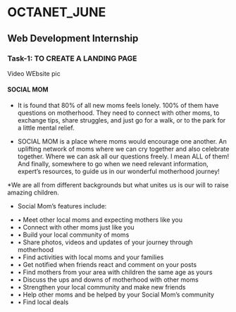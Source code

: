 # OCTANET_JUNE
## Web Development Internship

### Task-1: TO CREATE A LANDING PAGE
Video 
WEbsite pic

#### SOCIAL MOM

* It is found that 80% of all new moms feels lonely. 100% of them have questions on motherhood. They need to connect with other moms, to exchange tips, share struggles, and just go for a walk, or to the park for a little mental relief. 

* SOCIAL MOM is a place where moms would encourage one another. An uplifting network of moms where we can cry together and also celebrate together. Where we can ask all our questions freely. I mean ALL of them! And finally, somewhere to go when we need relevant information, expert’s resources, to guide us in our wonderful motherhood journey!

*We are all from different backgrounds but what unites us is our will to raise amazing children. 


* Social Mom’s features include:

- • Meet other local moms and expecting mothers like you
- • Connect with other moms just like you
- • Build your local community of moms
- • Share photos, videos and updates of your journey through motherhood
- • Find activities with local moms and your families
- • Get notified when friends react and comment on your posts
- • Find mothers from your area with children the same age as yours
- • Discuss the ups and downs of motherhood with other moms
- • Strengthen your local community and make new friends
- • Help other moms and be helped by your Social Mom’s community
- • Find local deals
